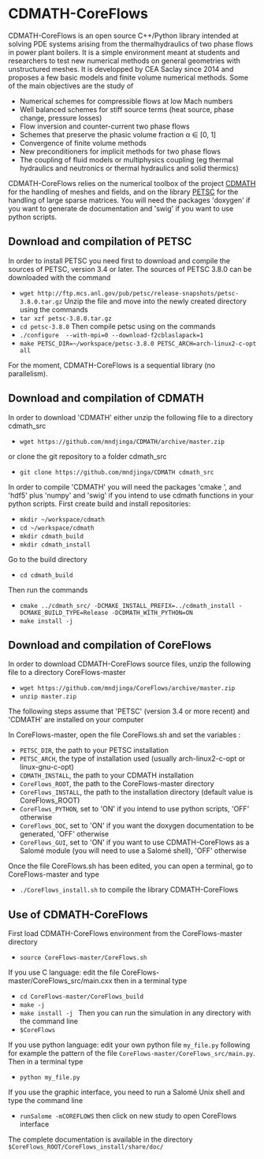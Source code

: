 CDMATH-CoreFlows
================

CDMATH-CoreFlows is an open source C++/Python library intended at solving PDE systems
arising from the thermalhydraulics of two phase flows in power plant boilers. It
is a simple environment meant at students and researchers to test new numerical
methods on general geometries with unstructured meshes. It is developped by
CEA Saclay since 2014 and proposes a few
basic models and finite volume numerical methods. Some of the main objectives
are the study of

- Numerical schemes for compressible flows at low Mach numbers
- Well balanced schemes for stiff source terms (heat source, phase change, pressure losses)
- Flow inversion and counter-current two phase flows
- Schemes that preserve the phasic volume fraction α ∈ [0, 1]
- Convergence of finite volume methods
- New preconditioners for implicit methods for two phase flows
- The coupling of fluid models or multiphysics coupling (eg thermal hydraulics and neutronics or thermal hydraulics and solid thermics)

CDMATH-CoreFlows relies on the numerical toolbox of the project [CDMATH]((http://cdmath.jimdo.com)) for the handling of meshes and fields, and on the library [PETSC](https://www.mcs.anl.gov/petsc/) for the handling of large sparse matrices.
You will need the packages 'doxygen' if you want to generate de documentation and 'swig' if you want to use python scripts.

Download and compilation of PETSC
---------------------------------
In order to install PETSC you need first to download and compile the sources of PETSC, version 3.4 or later. 
The sources of PETSC 3.8.0 can be downloaded with the command
-  `wget http://ftp.mcs.anl.gov/pub/petsc/release-snapshots/petsc-3.8.0.tar.gz`
Unzip the file and move into the newly created directory using the commands
- `tar xzf petsc-3.8.0.tar.gz `
- `cd petsc-3.8.0`
Then compile petsc using on the commands
- `./configure  --with-mpi=0 --download-f2cblaslapack=1`
- `make PETSC_DIR=~/workspace/petsc-3.8.0 PETSC_ARCH=arch-linux2-c-opt all`

For the moment, CDMATH-CoreFlows is a sequential library (no parallelism).

Download and compilation of CDMATH
----------------------------------
In order to download 'CDMATH' either unzip the following file to a directory cdmath_src
- `wget https://github.com/mndjinga/CDMATH/archive/master.zip`

or clone the git repository to a folder cdmath_src
- `git clone https://github.com/mndjinga/CDMATH cdmath_src`

In order to compile 'CDMATH' you will need the packages 'cmake ', and 'hdf5' plus 'numpy' and 'swig' if you intend to use cdmath functions in your python scripts. 
First create build and install repositories:

- `mkdir ~/workspace/cdmath `
- `cd ~/workspace/cdmath `
- `mkdir cdmath_build `
- `mkdir cdmath_install `

Go to the build directory
- `cd cdmath_build `

Then run the commands
- `cmake ../cdmath_src/ -DCMAKE_INSTALL_PREFIX=../cdmath_install -DCMAKE_BUILD_TYPE=Release -DCDMATH_WITH_PYTHON=ON `
- `make install -j`



Download and compilation of CoreFlows
---------------------------------------------
In order to download CDMATH-CoreFlows source files, unzip the following file to a directory CoreFlows-master
- `wget https://github.com/mndjinga/CoreFlows/archive/master.zip `
- `unzip master.zip`

The following steps assume that 'PETSC' (version 3.4 or more recent) and 'CDMATH' are installed on your computer

In CoreFlows-master, open the file CoreFlows.sh and set the variables :
- `PETSC_DIR`, the path to your PETSC installation
- `PETSC_ARCH`, the type of installation used (usually arch-linux2-c-opt or linux-gnu-c-opt)
- `CDMATH_INSTALL`, the path to your CDMATH installation
- `CoreFlows_ROOT`, the path to the CoreFlows-master directory
- `CoreFlows_INSTALL`, the path to the installation directory (default value is CoreFlows_ROOT)
- `CoreFlows_PYTHON`, set to 'ON' if you intend to use python scripts, 'OFF' otherwise
- `CoreFlows_DOC`, set to 'ON' if you want the doxygen documentation to be generated, 'OFF' otherwise
- `CoreFlows_GUI`, set to 'ON' if you want to use CDMATH-CoreFlows as a Salomé module (you will need to use a Salomé shell), 'OFF' otherwise


Once the file CoreFlows.sh has been edited, you can open a terminal, go to CoreFlows-master and type
- `./CoreFlows_install.sh` to compile the library CDMATH-CoreFlows

Use of CDMATH-CoreFlows
-----------------------
First load CDMATH-CoreFlows environment from the CoreFlows-master directory
- `source CoreFlows-master/CoreFlows.sh `

If you use C language: edit the file CoreFlows-master/CoreFlows_src/main.cxx then in a terminal type
- `cd CoreFlows-master/CoreFlows_build  `
- `make -j `
- `make install -j `
Then you can run the simulation in any directory with the command line
- `$CoreFlows `

If you use python language: edit your own python file `my_file.py` following for example the pattern of the file `CoreFlows-master/CoreFlows_src/main.py`. Then in a terminal type
- `python my_file.py `

If you use the graphic interface, you need to run a Salomé Unix shell and type the command line
- `runSalome -mCOREFLOWS`
then click on new study to open CoreFlows interface

The complete documentation is available in the directory `$CoreFlows_ROOT/CoreFlows_install/share/doc/`
